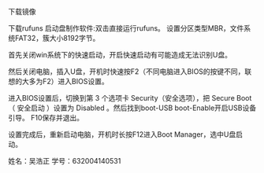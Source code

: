 下载镜像

下载rufuns 启动盘制作软件:双击直接运行rufuns。 设置分区类型MBR，文件系统FAT32，簇大小8192字节。

首先关闭win系统下的快速启动，开启快速启动有可能造成无法识别U盘。

然后关闭电脑，插入U盘，开机时快速按F2（不同电脑进入BIOS的按键不同，联想的大多为F2）进入BIOS设置。

进入BIOS设置后，切换到第 3 个选项卡 Security（安全选项），把 Secure Boot（ 安全启动 ）设置为 Disabled 。然后找到boot-USB boot-Enable开启USB设备引导。 F10保存并退出。

设置完成后，重新启动电脑，开机时长按F12进入Boot Manager，选中U盘启动。

姓名：吴浩正 学号：632004140531
